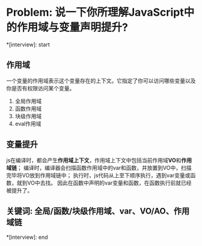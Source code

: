 # Problem: 说一下你所理解JavaScript中的作用域与变量声明提升?

*[interview]: start

## 作用域
一个变量的作用域表示这个变量存在的上下文。它指定了你可以访问哪些变量以及你是否有权限访问某个变量。
1. 全局作用域
2. 函数作用域
3. 块级作用域
4. eval作用域

## 变量提升
js在编译时，都会产生**作用域上下文**，作用域上下文中包括当前作用域**VO**和**作用域链**；
编译时，编译器会扫描函数作用域中的var和函数，并放置到VO中，扫描完毕将VO放到作用域链中；
执行时，js代码从上至下顺序执行，遇到var变量或函数，就到VO中去找。
因此在函数中声明的var变量和函数，在函数执行前就已经被提升了。

## 关键词: 全局/函数/块级作用域、var、VO/AO、作用域链
*[interview]: end
